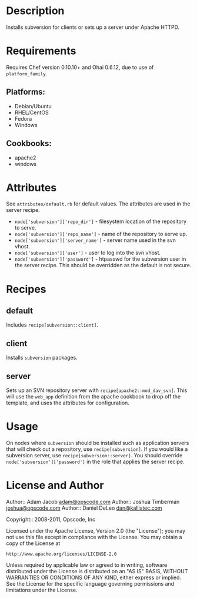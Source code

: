 Description
===========

Installs subversion for clients or sets up a server under Apache HTTPD.

Requirements
============

Requires Chef version 0.10.10+ and Ohai 0.6.12, due to use of `platform_family`.

## Platforms:

* Debian/Ubuntu
* RHEL/CentOS
* Fedora
* Windows

## Cookbooks:

* apache2
* windows

Attributes
==========

See `attributes/default.rb` for default values. The attributes are
used in the server recipe.

* `node['subversion']['repo_dir']` - filesystem location of the
  repository to serve.
* `node['subversion']['repo_name']` - name of the repository to serve up.
* `node['subversion']['server_name']` - server name used in the svn vhost.
* `node['subversion']['user']` - user to log into the svn vhost.
* `node['subversion']['password']` - htpasswd for the subversion user
  in the server recipe. This should be overridden as the default is
  not secure.


Recipes
=======

default
-------

Includes `recipe[subversion::client]`.

client
------

Installs `subversion` packages.

server
------

Sets up an SVN repository server with `recipe[apache2::mod_dav_svn]`.
This will use the `web_app` definition from the apache cookbook to
drop off the template, and uses the attributes for configuration.

Usage
=====

On nodes where `subversion` should be installed such as application
servers that will check out a repository, use `recipe[subversion]`. If
you would like a subversion server, use `recipe[subversion::server]`.
You should override `node['subversion']['password']` in the role that
applies the server recipe.

License and Author
==================

Author:: Adam Jacob <adam@opscode.com>
Author:: Joshua Timberman <joshua@opscode.com>
Author:: Daniel DeLeo <dan@kallistec.com>

Copyright:: 2008-2011, Opscode, Inc

Licensed under the Apache License, Version 2.0 (the "License");
you may not use this file except in compliance with the License.
You may obtain a copy of the License at

    http://www.apache.org/licenses/LICENSE-2.0

Unless required by applicable law or agreed to in writing, software
distributed under the License is distributed on an "AS IS" BASIS,
WITHOUT WARRANTIES OR CONDITIONS OF ANY KIND, either express or implied.
See the License for the specific language governing permissions and
limitations under the License.

